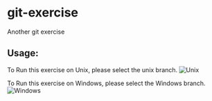 # git-exercise
Another git exercise

## Usage:

To Run this exercise on Unix, please select the unix branch. 
![Unix](https://github.com/conor667/git-exercise/tree/unix)

To Run this exercise on Windows, please select the Windows branch.
![Windows](https://github.com/conor667/git-exercise/tree/windows)

